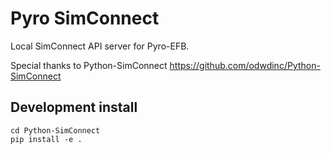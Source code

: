 # Pyro SimConnect

Local SimConnect API server for Pyro-EFB. 

Special thanks to Python-SimConnect
https://github.com/odwdinc/Python-SimConnect


## Development install

```
cd Python-SimConnect
pip install -e .
```
